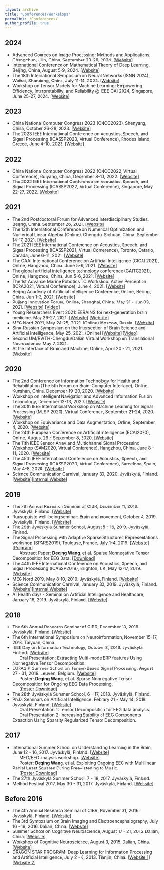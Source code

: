 ```yaml
---
layout: archive
title: "Conferences/Workshops"
permalink: /Conferences/
author_profile: true
---
```


2024
------
* Advanced Cources on Image Processing: Methods and Applications, Changchun, Jilin, China, September 23-28, 2024. [<a href="http://www.ciomp.ac.cn/xwdt/zhxw/202409/t20240930_7392743.html" target="_blank">Website</a>]<br />
* International Conference on Mathematical Theory of Deep Learning, Beijing, China, August 5-9, 2024. [<a href="https://dl2024.casconf.cn/" target="_blank">Website</a>]<br />
* The 18th International Symposium on Neural Networks (ISNN 2024), Weihai, Shandong, China, July 11-14, 2024. [<a href="https://conference.cs.cityu.edu.hk/isnn/ISNN2024/index.html" target="_blank">Website</a>]<br />
* Workshop on Tensor Models for Machine Learning: Empowering Efficiency, Interpretability, and Reliability @ IEEE CAI 2024, Singapore, June 25-27, 2024. [<a href="https://tensorworkshop.github.io/TMME-CAI2024/" target="_blank">Website</a>]<br />

2023
------
* China National Computer Congress 2023 (CNCC2023), Shenyang, China, October 26-28, 2023. [<a href="https://ccf.org.cn/cncc2023" target="_blank">Website</a>]<br />
* The 2023 IEEE International Conference on Acoustics, Speech, and Signal Processing (ICASSP2023, Virtual Conference), Rhodes Island, Greece, June 4-10, 2023. [<a href="https://2023.ieeeicassp.org/" target="_blank">Website</a>]<br />

2022
------
* China National Computer Congress 2022 (CNCC2022, Virtual Conference), Guiyang, China, December 8-10, 2022. [<a href="https://ccf.org.cn/cncc2022" target="_blank">Website</a>]<br />
* The 2022 IEEE International Conference on Acoustics, Speech, and Signal Processing (ICASSP2022, Virtual Conference), Singapore, May 22-27, 2022. [<a href="https://2022.ieeeicassp.org/" target="_blank">Website</a>]<br />

2021
------
* The 2nd Postdoctoral Forum for Advanced Interdisciplinary Studies. Beijing, China. September 26, 2021. [<a href="http://www.aais.pku.edu.cn/news/shownews.php?lang=cn&id=1345" target="_blank">Website</a>]<br />
* The 13th International Conference on Numerical Optimization and Numerical Linear Algebra (Online). Chengdu, Sichuan, China. September 14-17, 2021. [<a href="http://lsec.cc.ac.cn/~icnonla21/" target="_blank">Website</a>]<br />
* The 2021 IEEE International Conference on Acoustics, Speech, and Signal Processing (ICASSP2021, Virtual Conference), Toronto, Ontario, Canada, June 6-11, 2021. [<a href="https://2021.ieeeicassp.org/" target="_blank">Website</a>]<br />
* The CAAI International Conference on Artificial Intelligence (CICAI 2021), Online, Hangzhou, China. June 5-6, 2021. [<a href="https://cicai.caai.cn/#/" target="_blank">Website</a>]<br />
* The global artificial intelligence technology conference (GAITC2021), Online, Hangzhou, China. Jun 5-6, 2021. [<a href="https://gaitc.caai.cn/" target="_blank">Website</a>]<br />
* The 1st Advance Marine Robotics TC Workshop: Active Perception (ICRA2021, Virtual Conference), June 4, 2021. [<a href="https://dartmouthrobotics.github.io/icra-2021-uw-active-perception/" target="_blank">Website</a>]<br />
* Beijing Academy of Artificial Intelligence Conference, Online, Beijing, China. Jun 1-3, 2021. [<a href="https://2021.baai.ac.cn/" target="_blank">Website</a>]<br />
* Pujiang Innovation Forum, Online, Shanghai, China. May 31 - Jun 03, 2021. [<a href="http://www.pujiangforum.cn/" target="_blank">Website</a>] [<a href="https://yicai.smgbb.cn/live/101063018.html" target="_blank">Video</a>]<br />
* Young Researchers Event 2021: EBRAINS for next-generation brain medicine. May 26-27, 2021. [<a href="https://www.humanbrainproject.eu/en/education/YRE21/" target="_blank">Website</a>] [<a href="https://events.humanbrainproject.eu/yre2021/" target="_blank">Website</a>]<br />
* MEG Nord 2021, May 24-25, 2021. (Online) Moscow, Russia. [<a href="https://megnord.org/2021/detailed-program-2021.html" target="_blank">Website</a>]<br />
* Sino-Russian Symposium on the Intersection of Brain Science and Artificial Intelligence, May 25, 2021. (Online) [<a href="https://mp.weixin.qq.com/s/sErw88naNtNO31hlFYWS-A" target="_blank">Website</a>] [<a href="https://appc75jwmhz4298.h5.xiaoeknow.com/v2/course/alive/l_60ab610ee4b07e4d7fd8438c?app_id=appC75jwmhz4298&alive_mode=0&pro_id=&type=2&available=true&share_user_id=u_6076b72173430_YRpXu681wf&share_type=5&scene=%E5%88%86%E4%BA%AB&is_redirect=1" target="_blank">Video</a>]<br />
* Second UM/RWTH-Chengdu/Dalian Virtual Workshop on Translational Neuroscience, May 7, 2021.
* At the Interface of Brain and Machine, Online, April 20 - 21, 2021. [<a href="https://brainandmachineevent.natureresearch.cn/" target="_blank">Website</a>]

2020
------
* The 2nd Conference on Information Technology for Health and Rehabilitation (The 5th Forum on Brain-Computer Interface), Online, Kunshan, China. December 19-20, 2020. [<a href="https://mp.weixin.qq.com/s/KBAvKEMNbJ2DS0gNAvI2lQ" target="_blank">Website</a>]<br />
* Workshop on Intelligent Navigation and Advanced Information Fusion Technology, December 12-13, 2020. [<a href="https://mp.weixin.qq.com/s/Nuor0XaETThgoqBh2HCtxA" target="_blank">Website</a>]<br />
* The 30th IEEE International Workshop on Machine Learning for Signal Processing (MLSP 2020), Virtual Conference, September 21-24, 2020. [<a href="https://ieeemlsp.cc/" target="_blank">Website</a>]<br />
* Workshop on Equivariance and Data Augmentation, Online, September 4, 2020. [<a href="https://sites.google.com/view/equiv-data-aug/home" target="_blank">Website</a>]<br />
* The 24th European Conference on Artificial Intelligence (ECAI2020), Online, August 29 - September 8, 2020. [<a href="https://digital.ecai2020.eu/" target="_blank">Website</a>]<br />
* The 11th IEEE Sensor Array and Multichannel Signal Processing Workshop (SAM2020, Virtual Conference), Hangzhou, China, June 8 - 11, 2020. [<a href="https://sam2020.aconf.org/" target="_blank">Website</a>]<br />
* The 45th IEEE International Conference on Acoustics, Speech, and Signal Processing (ICASSP2020, Virtual Conference), Barcelona, Spain, May 4-8, 2020. [<a href="https://2020.ieeeicassp.org/" target="_blank">Website</a>]<br />
* Science Communication Carnival, January 30, 2020. Jyväskylä, Finland. [<a href="https://korppi.jyu.fi/kotka/course/student/generalCourseInfo.jsp?lang=1&course=245892" target="_blank">Website</a>][<a href="https://uno.jyu.fi/en/current/archive/2019/12/science-communication-carnival" target="_blank">Internal Website</a>]<br />

2019
------
* The 7th Annual Research Seminar of CIBR, December 11, 2019. Jyväskylä, Finland. [<a href="https://cibr.jyu.fi/en/news/7th-annual-research-seminar-of-cibr" target="_blank">Website</a>]<br />
* Ruusupuisto well-being seminar: Brain and movement, October 4, 2019. Jyväskylä, Finland. [<a href="https://www.jyu.fi/science/en/nanoscience-center/current/seminars/wellbeing-seminar" target="_blank">Website</a>]<br />
* The 29th Jyväskylä Summer School, August 5 - 16, 2019. Jyväskylä, Finland.<br />
* The Signal Processing with Adaptive Sparse Structured Representations workshop (SPARS2019), Toulouse, France, July 1-4, 2019. [<a href="http://www.spars-workshop.org/" target="_blank">Website</a>] [<a href="https://www.conftool.net/spars2019/index.php?page=browseSessions&mode=list&presentations=show" target="_blank">Program</a>]<br />&nbsp;&nbsp;&nbsp;&nbsp;&nbsp;&nbsp;Abstract Paper: <b>Deqing Wang</b>, et al. Sparse Nonnegative Tensor Decomposition for EEG Data. [<a href="https://www.conftool.net/spars2019/index.php/Abstract156-WANG-156.pdf?page=downloadPaper&filename=Abstract156-WANG-156.pdf&form_id=156&form_version=final" target="_blank">Download</a>]<br />
* The 44th IEEE International Conference on Acoustics, Speech, and Signal Processing (ICASSP2019), Brighton, UK, May 12-17, 2019. [<a href="https://2019.ieeeicassp.org/" target="_blank">Website</a>]<br />
* MEG Nord 2019, May 8-10, 2019. Jyväskylä, Finland. [<a href="http://megnord.org/2019/program.html" target="_blank">Website</a>]<br />
* Science Communication Carnival, January 30, 2019. Jyväskylä, Finland. [<a href="https://korppi.jyu.fi/kotka/course/student/generalCourseInfo.jsp?lang=1&course=237353" target="_blank">Website</a>][<a href="https://uno.jyu.fi/en/current/archive/2018/11/science-communication-carnival" target="_blank">Internal Website</a>]<br />
* AI Health days - Seminar on Artificial Intelligence and Healthcare, January 16, 2019. Jyväskylä, Finland. [<a href="https://www.jyu.fi/en/current/archive/2019/01/ai-health-days-2013seminar" target="_blank">Website</a>]<br />

2018
------
* The 6th Annual Research Seminar of CIBR, December 13, 2018. Jyväskylä, Finland. [<a href="https://cibr.jyu.fi/en/6th-annual-research-seminar" target="_blank">Website</a>]<br />
* The 6th International Symposium on Neuroinformation, November 15-17, 2018. Taiyuan, China.<br />
* IEEE Day on Information Technology, October 2, 2018. Jyväskylä, Finland. [<a href="http://sites.ieee.org/finland/?p=841" target="_blank">Website</a>]<br />&nbsp;&nbsp;&nbsp;&nbsp;&nbsp;&nbsp;Oral Presentation: Extracting Multi-mode ERP features Using Nonnegative Tensor Decomposition.<br />
* EURASIP Summer School on Tensor-Based Signal Processing. August 27 - 31, 2018. Leuven, Belgium. [<a href="https://homes.esat.kuleuven.be/~sistawww/biomed/biotensorssummerschool18/" target="_blank">Website</a>]<br />&nbsp;&nbsp;&nbsp;&nbsp;&nbsp;&nbsp;Poster: <b>Deqing Wang</b>, et al. Sparse Nonnegative Tensor Decomposition for Ongoing EEG Data Processing.<br />&nbsp;&nbsp;&nbsp;&nbsp;&nbsp;&nbsp;[<a href="http://users.jyu.fi/~dewang/Documents/Deqing_Wang_et_al_Poster_EURASIP_Summer_School_2018.pdf" target="_blank">Poster Download</a>]<br />
* The 28th Jyväskylä Summer School, 6 - 17, 2018. Jyväskylä, Finland.<br />
* Ph.D. Seminars on Artificial Intelligence. Febrary 21 - May 14, 2018. Jyväskylä, Finland. [<a href="https://helituominen.wordpress.com/kurssit-it/tekoalyseminaari-kevat-2018/" target="_blank">Website</a>]<br />&nbsp;&nbsp;&nbsp;&nbsp;&nbsp;&nbsp;Oral Presentation 1: Tensor Decomposition for EEG data analysis.<br />&nbsp;&nbsp;&nbsp;&nbsp;&nbsp;&nbsp;Oral Presentation 2: Increasing Stability of EEG Components Extraction Using Sparsity Regularized Tensor Decomposition.<br />

2017
------
* International Summer School on Understanding Learning in the Brain, June 12 - 16, 2017. Jyväskylä, Finland. [<a href="https://cibr.jyu.fi/en/training/brain-summerschool2017/scientific_program" target="_blank">Website</a>]<br />
&nbsp;&nbsp;&nbsp;&nbsp;&nbsp;&nbsp;MEG/EEG analysis workshop. [<a href="http://www.fieldtriptoolbox.org/workshop/jyvaskyla2017" target="_blank">Website</a>]<br />&nbsp;&nbsp;&nbsp;&nbsp;&nbsp;&nbsp;Poster: <b>Deqing Wang</b>, et al. Exploiting Ongoing EEG with Multilinear Partial Least Squares During Free-listening to Music.<br />&nbsp;&nbsp;&nbsp;&nbsp;&nbsp;&nbsp;[<a href="http://users.jyu.fi/~dewang/Documents/Deqing_Wang_et_al_Poster_2017.pdf" target="_blank">Poster Download</a>]<br />
* The 27th Jyväskylä Summer School, 7 - 18, 2017. Jyväskylä, Finland.<br />
* Method Festival 2017, May 30 - 31, 2017. Jyväskylä, Finland. [<a href="https://www.jyu.fi/edupsy/fi/tutkimus/ihme/metodifestivaali-2017/en" target="_blank">Website</a>]<br />

Before 2016
------
* The 4th Annual Research Seminar of CIBR, November 31, 2016. Jyväskylä, Finland. [<a href="https://cibr.jyu.fi/news/4thannualseminar" target="_blank">Website</a>]<br />
* The 3rd Symposium on Brain Imaging and Electroencephalography, July 16 - 19, 2016. Dalian, China. [<a href="http://brain.lnnu.edu.cn/Notice/62.html" target="_blank">Website</a>]<br />
* Summer School on Cognitive Neuroscience, August 17 - 21, 2015. Dalian, China. [<a href="http://brain.lnnu.edu.cn/Notice/38.html" target="_blank">Website</a>]<br />
* Workshop of Cognitive Neuroscience, August 3, 2015. Dalian, China. [<a href="http://ee.dlut.edu.cn/info/1085/5536.htm" target="_blank">Website</a>]
* DRAGON STAR PROGRAM: Deep Learning for Information Processing and Artificial Intelligence, July 2 - 6, 2013. Tianjin, China. [<a href="https://test2.ccf.org.cn/YOCSEF/Branches/Tianjin/News/qthd/2014-07-03/607247.shtml" target="_blank">Website 1</a>] [<a href="https://www.ccf.org.cn/DRAGON_STAR_PROGRAM/Schedule/2013/" target="_blank">Website 2</a>]
